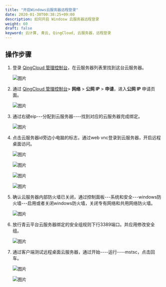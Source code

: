```yaml
---
title: "开启Windows云服务器远程登录"
date: 2020-01-30T00:38:25+09:00
description: 如何开启 Windosw 云服务器远程登录
weight: 60
draft: false
keyword: 云计算, 青云, QingCloud, 云服务器，远程登录
---
```


## 操作步骤

1. 登录 [QingCloud 管理控制台](https://console.qingcloud.com/login)，在云服务器列表里找到这台云服务器。

   ![图片](/compute/vm/_images/image.png)

2. 通过 [QingCloud 管理控制台](https://console.qingcloud.com/login)> **网络** > **公网 IP** > **申请**，进入**公网 IP** 申请页面。

   ![图片](/compute/vm/_images/image-1568884014191.png)

3. 通过右键eip---分配到云服务器----找到对应的云服务器完成绑定。

   ![图片](/compute/vm/_images/image-1568884020689.png)

4. 点击云服务器id旁边小电脑的标志，通过web vnc登录到云服务器，开启远程桌面访问。

   ![图片](/compute/vm/_images/image-1568884029354.png)

   ![图片](/compute/vm/_images/image-1568884045486.png)

   ![图片](/compute/vm/_images/image-1568884042485.png)

   ![图片](/compute/vm/_images/image-1568884094219.png)

5. 确认云服务器内部防火墙已关闭，通过控制面板---系统和安全---windows防火墙---启用或者关闭windows防火墙，关闭专有网络和共用网络防火墙。

   ![图片](/compute/vm/_images/image-1568884099948.png)

6. 放行青云平台云服务器绑定的安全组规则下行3389端口。并应用修改安全组。

   ![图片](/compute/vm/_images/image-1568884118279.png)

7. 通过客户端测试远程桌面云服务器，通过开始----运行----mstsc，点击回车。

   ![图片](/compute/vm/_images/image-1568884119758.png)

   ![图片](/compute/vm/_images/image-1568884121368.png)

